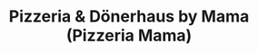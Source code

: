 ---
title: "Pizzeria & Dönerhaus by Mama (Pizzeria Mama)"
url: /luedenscheid/pizzeria-und-doenerhaus-by-mama-pizzeria-mama/
---